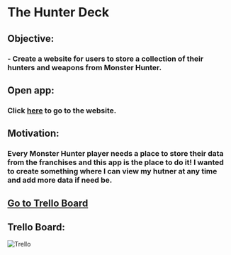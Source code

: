 # The Hunter Deck

## Objective:
### - Create a website for users to store a collection of their hunters and weapons from Monster Hunter.
##
##
##
##
## Open app:
### Click [here](https://the-hunter-deck.herokuapp.com/) to go to the website.
##
##
## Motivation:
### Every Monster Hunter player needs a place to store their data from the franchises and this app is the place to do it! I wanted to create something where I can view my hutner at any time and add more data if need be.
##
##
## [Go to Trello Board](https://trello.com/b/3s8Ntl45/hunterdeck)

## Trello Board:
![Trello](https://trello-attachments.s3.amazonaws.com/5f7f917a6dbf5d0ba583b501/5f808bb32016c369cee55ce0/43154ebd76e31bc63a042a9631696117/HunterDeck%402x.png)

